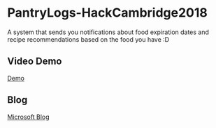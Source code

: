 # PantryLogs-HackCambridge2018
A system that sends you notifications about food expiration dates and recipe recommendations based on the food you have :D 

## Video Demo
[Demo](https://www.youtube.com/watch?v=kDVDNskHhn8)

## Blog
[Microsoft Blog](https://blogs.msdn.microsoft.com/uk_faculty_connection/2018/03/06/pantry-log-microsoft-cognitive-iot-and-mobile-app-for-managing-your-fridge-food-stock/)


